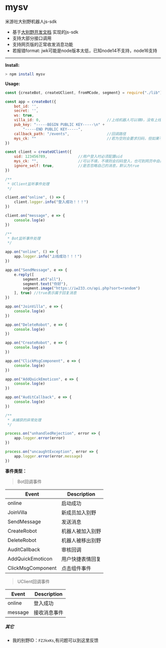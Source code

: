 # mysv

米游社大别野机器人js-sdk

* 基于[大别野开发文档](https://webstatic.mihoyo.com/vila/bot/doc/changelog/) 实现的js-sdk
* 支持大部分接口调用
* 支持网页版的正常收发消息功能
* 若报错format: jwk可能是node版本太低，已知node14不支持，node16支持

---

**Install:**

```bash
> npm install mysv
```

**Usage:**

```js
const {createBot, createUClient, fromMCode, segment} = require("./lib")

const app = createBot({
    bot_id: '',
    secret: '',
    ws: true,
    villa_id: 0,                              //上线机器人可以填0，没有上线的要填调试别野id
    pub_key: "-----BEGIN PUBLIC KEY-----\n" +
        "-----END PUBLIC KEY-----",
    callback_path: "/events",                 //回调路径
    mys_ck: ""                                //若为空则会要求扫码，但如果不配置则不会要扫码
})

const client = createUClient({
    uid: 123456789,              //用户登入时必须配置uid
    mys_ck: "",                  //可以不填，不填则会扫码登入，也可到网页中自己获取cookie填入
    ignore_self: true,           //是否忽略自己的消息，默认为true
})

/**
 * UClient监听事件处理
 */

client.on("online", () => {
    client.logger.info("登入成功！！！")
})

client.on("message", e => {
    console.log(e)
})

/**
 * Bot监听事件处理
 */

app.on("online", () => {
    app.logger.info("上线成功！！！")
})

app.on("SendMessage", e => {
    e.reply([
        segment.at("all"),
        segment.text("你好"),
        segment.image("https://iw233.cn/api.php?sort=random")
    ], true) //true表示属于回复消息
})

app.on("JoinVilla", e => {
    console.log(e)
})

app.on("DeleteRobot", e => {
    console.log(e)
})

app.on("CreateRobot", e => {
    console.log(e)
})

app.on("ClickMsgComponent", e => {
    console.log(e)
})

app.on("AddQuickEmoticon", e => {
    console.log(e)
})

app.on("AuditCallback", e => {
    console.log(e)
})

/**
 * 未捕获的异常处理
 */

process.on("unhandledRejection", error => {
    app.logger.error(error)
})

process.on("uncaughtException", error => {
    app.logger.error(error.message)
})
```

**事件类型：**
> Bot回调事件

|    Event        |      Description      |
|-----------------|-----------------------|
|online|启动成功|
|JoinVilla|新成员加入别野|
|SendMessage|发送消息|
|CreateRobot|机器人被加入别野|
|DeleteRobot|机器人被移出别野|
|AuditCallback|审核回调|
|AddQuickEmoticon|用户快捷表情回复|
|ClickMsgComponent|点击组件事件|

> UClient回调事件

|Event|Description|
|-----|-----------|
|online|登入成功|
|message|接收消息事件|

##### 其它

* 我的别野ID：`FZJkxKs`,有问题可以到这里反馈